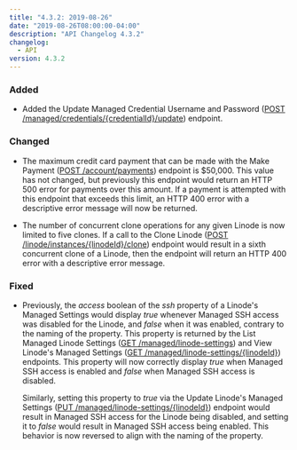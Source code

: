 ```yaml
---
title: "4.3.2: 2019-08-26"
date: "2019-08-26T08:00:00-04:00"
description: "API Changelog 4.3.2"
changelog:
  - API
version: 4.3.2
---
```


### Added

- Added the Update Managed Credential Username and Password ([POST /managed/credentials/{credentialId}/update](https://developers.linode.com/api/v4/managed-credentials-credential-id-update/#post)) endpoint.

### Changed

- The maximum credit card payment that can be made with the Make Payment ([POST /account/payments](https://www.linode.com/docs/api/account/)) endpoint is \$50,000. This value has not changed, but previously this endpoint would return an HTTP 500 error for payments over this amount. If a payment is attempted with this endpoint that exceeds this limit, an HTTP 400 error with a descriptive error message will now be returned.

- The number of concurrent clone operations for any given Linode is now limited to five clones. If a call to the Clone Linode ([POST /linode/instances/{linodeId}/clone](https://www.linode.com/docs/api/linode-instances/)) endpoint would result in a sixth concurrent clone of a Linode, then the endpoint will return an HTTP 400 error with a descriptive error message.

### Fixed

- Previously, the _access_ boolean of the _ssh_ property of a Linode's Managed Settings would display _true_ whenever Managed SSH access was disabled for the Linode, and _false_ when it was enabled, contrary to the naming of the property. This property is returned by the List Managed Linode Settings ([GET /managed/linode-settings](https://developers.linode.com/api/v4/managed-linode-settings)) and View Linode's Managed Settings ([GET /managed/linode-settings/{linodeId}](https://developers.linode.com/api/v4/managed-linode-settings-linode-id)) endpoints. This property will now correctly display _true_ when Managed SSH access is enabled and _false_ when Managed SSH access is disabled.

  Similarly, setting this property to _true_ via the Update Linode's Managed Settings ([PUT /managed/linode-settings/{linodeId}](https://developers.linode.com/api/v4/managed-linode-settings-linode-id/#put)) endpoint would result in Managed SSH access for the Linode being disabled, and setting it to _false_ would result in Managed SSH access being enabled. This behavior is now reversed to align with the naming of the property.
